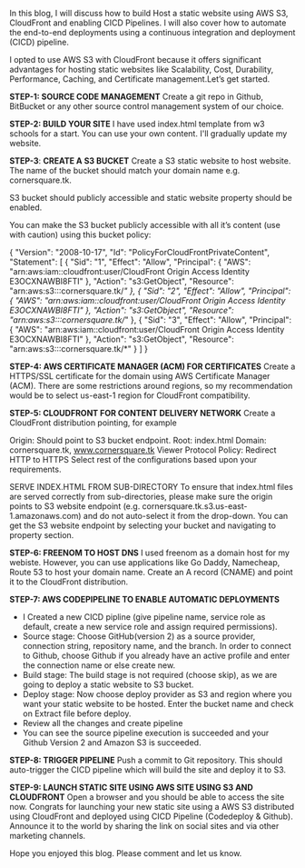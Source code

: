 In this blog, I will discuss how to build Host a static website using AWS S3, CloudFront and enabling CICD Pipelines. I will also cover how to automate the end-to-end deployments using a continuous integration and deployment (CICD) pipeline. 

I opted to use AWS S3 with CloudFront because it offers significant advantages for hosting static websites like Scalability, Cost, Durability, Performance, Caching, and Certificate management.Let’s get started.

**STEP-1: SOURCE CODE MANAGEMENT**
Create a git repo in Github, BitBucket or any other source control management system of our choice. 

**STEP-2: BUILD YOUR SITE**
I have used index.html template from w3 schools for a start. You can use your own content. I'll gradually update my website.

**STEP-3**: **CREATE A S3 BUCKET**
Create a S3 static website to host website. The name of the bucket should match your domain name e.g. cornersquare.tk.

S3 bucket should publicly accessible and static website property should be enabled.

You can make the S3 bucket publicly accessible with all it’s content (use with caution) using this bucket policy:

{
    "Version": "2008-10-17",
    "Id": "PolicyForCloudFrontPrivateContent",
    "Statement": [
{
            "Sid": "1",
            "Effect": "Allow",
            "Principal": {
                "AWS": "arn:aws:iam::cloudfront:user/CloudFront Origin Access Identity E3OCXNAWBI8FTI"
            },
            "Action": "s3:GetObject",
            "Resource": "arn:aws:s3:::cornersquare.tk/*"
        },
        {
            "Sid": "2",
            "Effect": "Allow",
            "Principal": {
                "AWS": "arn:aws:iam::cloudfront:user/CloudFront Origin Access Identity E3OCXNAWBI8FTI"
            },
            "Action": "s3:GetObject",
            "Resource": "arn:aws:s3:::cornersquare.tk/*"
        },
        {
            "Sid": "3",
            "Effect": "Allow",
            "Principal": {
                "AWS": "arn:aws:iam::cloudfront:user/CloudFront Origin Access Identity E3OCXNAWBI8FTI"
            },
            "Action": "s3:GetObject",
            "Resource": "arn:aws:s3:::cornersquare.tk/*"
        }
    ]
}

**STEP-4: AWS CERTIFICATE MANAGER (ACM) FOR CERTIFICATES**
Create a HTTPS/SSL certificate for the domain using AWS Certificate Manager (ACM). There are some restrictions around regions, so my recommendation would be to select us-east-1 region for CloudFront compatibility.

**STEP-5: CLOUDFRONT FOR CONTENT DELIVERY NETWORK**
Create a CloudFront distribution pointing, for example

Origin: Should point to S3 bucket endpoint. 
Root: index.html
Domain: cornersquare.tk, www.cornersquare.tk
Viewer Protocol Policy: Redirect HTTP to HTTPS
Select rest of the configurations based upon your requirements.

SERVE INDEX.HTML FROM SUB-DIRECTORY
To ensure that index.html files are served correctly from sub-directories, please make sure the origin points to S3 website endpoint (e.g. cornersquare.tk.s3.us-east-1.amazonaws.com) and do not auto-select it from the drop-down. You can get the S3 website endpoint by selecting your bucket and navigating to property section.

**STEP-6: FREENOM TO HOST DNS**
I used freenom as a domain host for my webiste. However, you can use applications like Go Daddy, Namecheap, Route 53 to host your domain name. Create an A record (CNAME) and point it to the CloudFront distribution.

**STEP-7: AWS CODEPIPELINE TO ENABLE AUTOMATIC DEPLOYMENTS**
- I Created a new CICD pipline (give pipeline name, service role as default, create a new service role and assign required permissions). 
- Source stage: Choose GitHub(version 2) as a source provider, connection string, repository name, and the branch. In order to connect to Github, choose Github if you already have an active profile and enter the connection name or else create new.
- Build stage: The build stage is not required (choose skip), as we are going to deploy a static website to S3 bucket.
- Deploy stage: Now choose deploy provider as S3 and region where you want your static website to be hosted. Enter the bucket name and check on Extract file before deploy.
- Review all the changes and create pipeline
- You can see the source pipeline execution is succeeded and your Github Version 2 and Amazon S3 is succeeded.

**STEP-8: TRIGGER PIPELINE**
Push a commit to Git repository. This should auto-trigger the CICD pipeline which will build the site and deploy it to S3.

**STEP-9: LAUNCH STATIC SITE USING AWS SITE USING S3 AND CLOUDFRONT**
Open a browser and you should be able to access the site now. Congrats for launching your new static site using a AWS S3 distributed using CloudFront and deployed using CICD Pipeline (Codedeploy & Github). Announce it to the world by sharing the link on social sites and via other marketing channels.

Hope you enjoyed this blog. Please comment and let us know.
